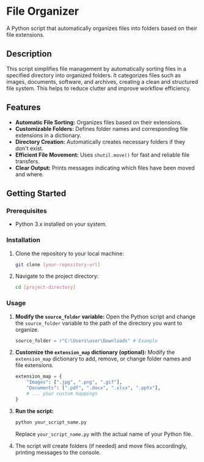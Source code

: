 # File Organizer 

A Python script that automatically organizes files into folders based on their file extensions.

## Description

This script simplifies file management by automatically sorting files in a specified directory into organized folders. It categorizes files such as images, documents, software, and archives, creating a clean and structured file system. This helps to reduce clutter and improve workflow efficiency.

## Features

* **Automatic File Sorting:** Organizes files based on their extensions.
* **Customizable Folders:** Defines folder names and corresponding file extensions in a dictionary.
* **Directory Creation:** Automatically creates necessary folders if they don't exist.
* **Efficient File Movement:** Uses `shutil.move()` for fast and reliable file transfers.
* **Clear Output:** Prints messages indicating which files have been moved and where.

## Getting Started

### Prerequisites

* Python 3.x installed on your system.

### Installation

1.  Clone the repository to your local machine:

    ```bash
    git clone [your-repository-url]
    ```

2.  Navigate to the project directory:

    ```bash
    cd [project-directory]
    ```

### Usage

1.  **Modify the `source_folder` variable:** Open the Python script and change the `source_folder` variable to the path of the directory you want to organize.

    ```python
    source_folder = r"C:\Users\user\Downloads" # Example
    ```

2.  **Customize the `extension_map` dictionary (optional):** Modify the `extension_map` dictionary to add, remove, or change folder names and file extensions.

    ```python
    extension_map = {
        "Images": [".jpg", ".png", ".gif"],
        "Documents": [".pdf", ".docx", ".xlsx", ".pptx"],
        # ... your custom mappings
    }
    ```

3.  **Run the script:**

    ```bash
    python your_script_name.py
    ```

    Replace `your_script_name.py` with the actual name of your Python file.

4.  The script will create folders (if needed) and move files accordingly, printing messages to the console.
